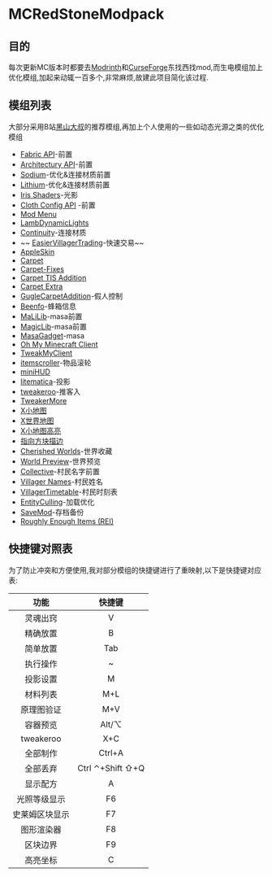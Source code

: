 # MCRedStoneModpack
## 目的
每次更新MC版本时都要去[Modrinth](https://modrinth.com)和[CurseForge](https://www.curseforge.com/minecraft/search?class=mc-mods&page=1&pageSize=20&sortType=1)东找西找mod,而生电模组加上优化模组,加起来动辄一百多个,非常麻烦,故建此项目简化该过程.
## 模组列表
大部分采用B站[黑山大叔](https://space.bilibili.com/19428259?spm_id_from=333.337.0.0)的推荐模组,再加上个人使用的一些如动态光源之类的优化模组
* [Fabric API](https://modrinth.com/mod/fabric-api)-前置
* [Architectury API](https://modrinth.com/mod/architectury-api)-前置
* [Sodium](https://modrinth.com/mod/sodium)-优化&连接材质前置
* [Lithium](https://modrinth.com/mod/lithium)-优化&连接材质前置
* [Iris Shaders](https://modrinth.com/mod/iris)-光影
* [Cloth Config API](https://modrinth.com/mod/cloth-config) -前置
* [Mod Menu](https://modrinth.com/mod/modmenu)
* [LambDynamicLights](https://modrinth.com/mod/lambdynamiclights)
* [Continuity](https://modrinth.com/mod/continuity)-连接材质
* ~~ [EasierVillagerTrading](https://modrinth.com/mod/easiervillagertrading)-快速交易~~
* [AppleSkin](https://modrinth.com/mod/appleskin)
* [Carpet](https://modrinth.com/mod/carpet)
* [Carpet-Fixes](https://modrinth.com/mod/carpet-fixes)
* [Carpet TIS Addition](https://modrinth.com/mod/carpet-tis-addition)
* [Carpet Extra](https://modrinth.com/mod/carpet-extra)
* [GugleCarpetAddition](https://modrinth.com/mod/gca)-假人控制
* [Beenfo](https://modrinth.com/plugin/beenfo)-蜂箱信息
* [MaLiLib](https://modrinth.com/mod/malilib)-masa前置
* [MagicLib](https://github.com/Hendrix-Shen/MagicLib/releases)-masa前置
* [MasaGadget](https://github.com/plusls/MasaGadget/releases)-masa
* [Oh My Minecraft Client](https://github.com/Nyan-Work/oh-my-minecraft-client/releases)
* [TweakMyClient](https://www.curseforge.com/minecraft/mc-mods/tweakmyclient/files)
* [itemscroller](https://www.curseforge.com/minecraft/mc-mods/item-scroller)-物品滚轮
* [miniHUD](https://www.curseforge.com/minecraft/mc-mods/minihud)
* [litematica](https://www.curseforge.com/minecraft/mc-mods/litematica)-投影
* [tweakeroo](https://www.curseforge.com/minecraft/mc-mods/tweakeroo)-推客入
* [TweakerMore](https://www.curseforge.com/minecraft/mc-mods/tweakermore)
* [X小地图](https://www.curseforge.com/minecraft/mc-mods/xaeros-minimap)
* [X世界地图](https://www.curseforge.com/minecraft/mc-mods/xaeros-world-map+)
* [X小地图高亮](https://github.com/Nyan-Work/xaero-map-addition)
* [指向方块描边](https://www.curseforge.com/minecraft/mc-mods/color-me-outlines)
* [Cherished Worlds](https://modrinth.com/mod/cherished-worlds)-世界收藏
* [World Preview](https://modrinth.com/mod/world-preview)-世界预览
* [Collective](https://modrinth.com/mod/collective)-村民名字前置
* [Villager Names](https://modrinth.com/mod/villager-names-serilum)-村民姓名
* [VillagerTimetable](https://modrinth.com/mod/villagertimetable)-村民时刻表
* [EntityCulling](https://modrinth.com/mod/entityculling)-加载优化
* [SaveMod](https://modrinth.com/mod/savemod)-存档备份
* [Roughly Enough Items (REI)](https://modrinth.com/mod/rei)

## 快捷键对照表
为了防止冲突和方便使用,我对部分模组的快捷键进行了重映射,以下是快捷键对应表:

|功能 | 快捷键|
|:-----:|:-----:|
|灵魂出窍|V|
|精确放置|B|
|简单放置|Tab|
|执行操作|~|
|投影设置|M|
|材料列表|M+L|
|原理图验证|M+V|
|容器预览|Alt/⌥|
|tweakeroo|X+C|
|全部制作|Ctrl+A|
|全部丢弃|Ctrl ⌃+Shift ⇧+Q|
|显示配方|A|
|光照等级显示|F6|
|史莱姆区块显示|F7|
|图形渲染器|F8|
|区块边界|F9|
|高亮坐标|C|


